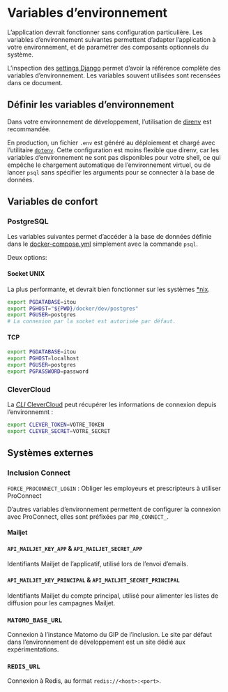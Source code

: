 # Variables d’environnement

L’application devrait fonctionner sans configuration particulière. Les
variables d’environnement suivantes permettent d’adapter l’application à votre
environnement, et de paramétrer des composants optionnels du système.

L’inspection des [settings Django](../config/settings/) permet d’avoir la
référence complète des variables d’environnement. Les variables souvent
utilisées sont recensées dans ce document.

## Définir les variables d’environnement

Dans votre environnement de développement, l’utilisation de
[direnv](./direnv.md) est recommandée.

En production, un fichier `.env` est généré au déploiement et chargé avec
l’utilitaire [`dotenv`](https://pypi.org/project/python-dotenv/). Cette
configuration est moins flexible que direnv, car les variables d’environnement
ne sont pas disponibles pour votre shell, ce qui empêche le chargement
automatique de l’environnement virtuel, ou de lancer `psql` sans spécifier les
arguments pour se connecter à la base de données.

## Variables de confort

### PostgreSQL

Les variables suivantes permet d’accéder à la base de données définie dans le
[docker-compose.yml](../docker-compose.yml) simplement avec la commande `psql`.

Deux options:

#### Socket UNIX

La plus performante, et devrait bien fonctionner sur les systèmes
[*nix](https://fr.wikipedia.org/wiki/Type_Unix).

```bash
export PGDATABASE=itou
export PGHOST="${PWD}/docker/dev/postgres"
export PGUSER=postgres
# La connexion par la socket est autorisée par défaut.
```

#### TCP

```bash
export PGDATABASE=itou
export PGHOST=localhost
export PGUSER=postgres
export PGPASSWORD=password
```

### CleverCloud

La [_CLI_ CleverCloud](https://developers.clever-cloud.com/doc/cli/) peut
récupérer les informations de connexion depuis l’environnemnt :

```bash
export CLEVER_TOKEN=VOTRE_TOKEN
export CLEVER_SECRET=VOTRE_SECRET
```

## Systèmes externes

### Inclusion Connect

`FORCE_PROCONNECT_LOGIN` : Obliger les employeurs et prescripteurs à utiliser ProConnect

D’autres variables d’environnement permettent de configurer la connexion avec
ProConnect, elles sont préfixées par `PRO_CONNECT_`.

#### Mailjet

#### `API_MAILJET_KEY_APP` & `API_MAILJET_SECRET_APP`

Identifiants Mailjet de l’applicatif, utilisé lors de l’envoi d’emails.

#### `API_MAILJET_KEY_PRINCIPAL` & `API_MAILJET_SECRET_PRINCIPAL`

Identifiants Mailjet du compte principal, utilisé pour alimenter les listes de
diffusion pour les campagnes Mailjet.

### `MATOMO_BASE_URL`

Connexion à l’instance Matomo du GIP de l’inclusion. Le site par défaut dans
l’environnement de développement est un site dédié aux expérimentations.

### `REDIS_URL`

Connexion à Redis, au format `redis://<host>:<port>`.
